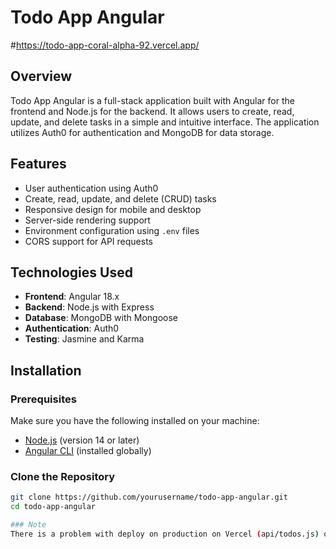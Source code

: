 # Todo App Angular
#https://todo-app-coral-alpha-92.vercel.app/

## Overview

Todo App Angular is a full-stack application built with Angular for the frontend and Node.js for the backend. It allows users to create, read, update, and delete tasks in a simple and intuitive interface. The application utilizes Auth0 for authentication and MongoDB for data storage.

## Features

- User authentication using Auth0
- Create, read, update, and delete (CRUD) tasks
- Responsive design for mobile and desktop
- Server-side rendering support
- Environment configuration using `.env` files
- CORS support for API requests

## Technologies Used

- **Frontend**: Angular 18.x
- **Backend**: Node.js with Express
- **Database**: MongoDB with Mongoose
- **Authentication**: Auth0
- **Testing**: Jasmine and Karma

## Installation

### Prerequisites

Make sure you have the following installed on your machine:

- [Node.js](https://nodejs.org/) (version 14 or later)
- [Angular CLI](https://angular.io/cli) (installed globally)

### Clone the Repository

```bash
git clone https://github.com/yourusername/todo-app-angular.git
cd todo-app-angular

### Note
There is a problem with deploy on production on Vercel (api/todos.js) only the local works api-server.js

